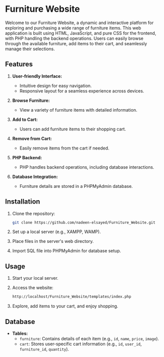 # Furniture Website

Welcome to our Furniture Website, a dynamic and interactive platform for exploring and purchasing a wide range of furniture items. This web application is built using HTML, JavaScript, and pure CSS for the frontend, with PHP handling the backend operations. Users can easily browse through the available furniture, add items to their cart, and seamlessly manage their selections.

## Features

1. **User-friendly Interface:**
   - Intuitive design for easy navigation.
   - Responsive layout for a seamless experience across devices.

2. **Browse Furniture:**
   - View a variety of furniture items with detailed information.

3. **Add to Cart:**
   - Users can add furniture items to their shopping cart.

4. **Remove from Cart:**
   - Easily remove items from the cart if needed.

5. **PHP Backend:**
   - PHP handles backend operations, including database interactions.

6. **Database Integration:**
   - Furniture details are stored in a PHPMyAdmin database.

## Installation

1. Clone the repository:

    ```bash
    git clone https://github.com/nadeen-elsayed/Furniture_Website.git
    ```

2. Set up a local server (e.g., XAMPP, WAMP).

3. Place files in the server's web directory.

4. Import SQL file into PHPMyAdmin for database setup.

## Usage

1. Start your local server.

2. Access the website:

    ```bash
    http://localhost/Furniture_Website/templates/index.php
    ```

3. Explore, add items to your cart, and enjoy shopping.

## Database

- **Tables:**
    - `furniture`: Contains details of each item (e.g., `id`, `name`, `price`, `image`).
    - `cart`: Stores user-specific cart information (e.g., `id`, `user_id`, `furniture_id`, `quantity`).

